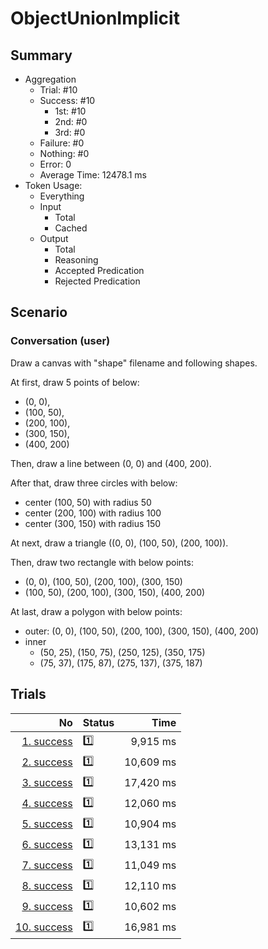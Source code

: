 # ObjectUnionImplicit
## Summary
  - Aggregation
    - Trial: #10
    - Success: #10
      - 1st: #10
      - 2nd: #0
      - 3rd: #0
    - Failure: #0
    - Nothing: #0
    - Error: 0
    - Average Time: 12478.1 ms
  - Token Usage:
    - Everything
    - Input
      - Total
      - Cached
    - Output
      - Total
      - Reasoning
      - Accepted Predication
      - Rejected Predication

## Scenario
### Conversation (user)
Draw a canvas with "shape" filename and following shapes.

At first, draw 5 points of below:

  - (0, 0),
  - (100, 50),
  - (200, 100),
  - (300, 150),
  - (400, 200)

Then, draw a line between (0, 0) and (400, 200).

After that, draw three circles with below:

  - center (100, 50) with radius 50
  - center (200, 100) with radius 100
  - center (300, 150) with radius 150

At next, draw a triangle ((0, 0), (100, 50), (200, 100)).

Then, draw two rectangle with below points:

  - (0, 0), (100, 50), (200, 100), (300, 150)
  - (100, 50), (200, 100), (300, 150), (400, 200)

At last, draw a polygon with below points:

  - outer: (0, 0), (100, 50), (200, 100), (300, 150), (400, 200)
  - inner
    - (50, 25), (150, 75), (250, 125), (350, 175)
    - (75, 37), (175, 87), (275, 137), (375, 187)

## Trials
No | Status | Time
---:|:-------|------:
[1. success](./trials/1.success.json) | 1️⃣ | 9,915 ms
[2. success](./trials/2.success.json) | 1️⃣ | 10,609 ms
[3. success](./trials/3.success.json) | 1️⃣ | 17,420 ms
[4. success](./trials/4.success.json) | 1️⃣ | 12,060 ms
[5. success](./trials/5.success.json) | 1️⃣ | 10,904 ms
[6. success](./trials/6.success.json) | 1️⃣ | 13,131 ms
[7. success](./trials/7.success.json) | 1️⃣ | 11,049 ms
[8. success](./trials/8.success.json) | 1️⃣ | 12,110 ms
[9. success](./trials/9.success.json) | 1️⃣ | 10,602 ms
[10. success](./trials/10.success.json) | 1️⃣ | 16,981 ms